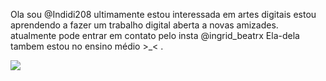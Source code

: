  Ola sou @Indidi208
ultimamente estou interessada em artes digitais
estou aprendendo a fazer um trabalho digital
aberta a novas amizades.
atualmente pode entrar em contato pelo insta @ingrid_beatrx
Ela-dela
tambem estou no ensino médio >_< .

![](https://media1.tenor.com/m/c8QavWXN0yUAAAAC/tusareve-gumball.gif)

